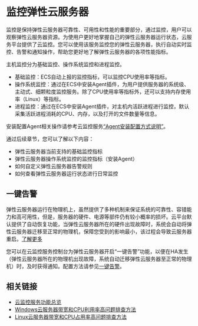 # 监控弹性云服务器<a name="ecs_03_1001"></a>

监控是保持弹性云服务器可靠性、可用性和性能的重要部分，通过监控，用户可以观察弹性云服务器资源。为使用户更好地掌握自己的弹性云服务器运行状态，云服务平台提供了云监控。您可以使用该服务监控您的弹性云服务器，执行自动实时监控、告警和通知操作，帮助您更好地了解弹性云服务器的各项性能指标。

主机监控分为基础监控、操作系统监控和进程监控。

-   基础监控：ECS自动上报的监控指标，可以监控CPU使用率等指标。
-   操作系统监控：通过在ECS中安装Agent插件，为用户提供服务器的系统级、主动式、细颗粒度监控服务。除了CPU使用率等指标外，还可以支持内存使用率（Linux）等指标。
-   进程监控：通过在ECS中安装Agent插件，对主机内活跃进程进行监控，默认采集活跃进程消耗的CPU、内存，以及打开的文件数量等信息。

安装配置Agent相关操作请参考云监控服务[“Agent安装配置方式说明”](https://support.huaweicloud.com/usermanual-ces/ces_01_0027.html)。

通过后续章节，您可以了解以下内容：

-   弹性云服务器当前支持的基础监控指标
-   弹性云服务器操作系统监控的监控指标（安装Agent）
-   如何自定义弹性云服务器告警规则
-   如何查看弹性云服务器运行状态进行日常监控

## 一键告警<a name="section1859916445012"></a>

弹性云服务器运行在物理机上，虽然提供了多种机制来保证系统的可靠性、容错能力和高可用性，但是，服务器的硬件、电源等部件仍有较小概率的损坏。云平台默认提供了自动恢复功能，当弹性云服务器所在的硬件出现故障时，系统会自动将弹性云服务器迁移至正常的物理机，保障您受到的影响最小，该过程会导致云服务器重启。[了解更多](https://support.huaweicloud.com/ecs_faq/ecs_faq_0103.html)

您可以在云监控服务控制台为弹性云服务器开启“一键告警”功能，以便在HA发生（弹性云服务器所在的物理机出现故障，系统自动迁移弹性云服务器至正常的物理机）时，及时获得通知。配置方法请参见[一键告警](https://support.huaweicloud.com/usermanual-ces/zh-cn_topic_0171694487.html)。

## 相关链接<a name="section16368143915287"></a>

-   [云监控服务功能总览](https://support.huaweicloud.com/function-ces/index.html)
-   [Windows云服务器带宽和CPU利用率高问题排查方法](https://support.huaweicloud.com/ecs_faq/zh-cn_topic_0167429328.html)
-   [Linux云服务器带宽和CPU占用率高问题排查方法](https://support.huaweicloud.com/ecs_faq/zh-cn_topic_0167429329.html)

